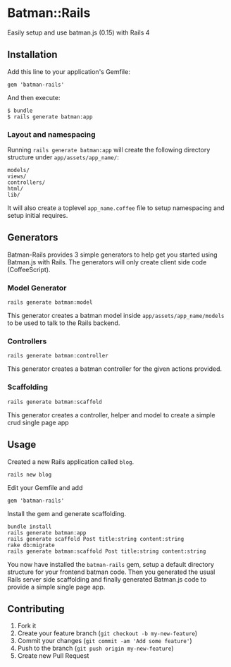 # Batman::Rails

Easily setup and use batman.js (0.15) with Rails 4

## Installation

Add this line to your application's Gemfile:

    gem 'batman-rails'

And then execute:

    $ bundle
    $ rails generate batman:app

### Layout and namespacing

Running `rails generate batman:app` will create the following directory structure under `app/assets/app_name/`:

    models/
    views/
    controllers/
    html/
    lib/

It will also create a toplevel `app_name.coffee` file to setup namespacing and setup initial requires.

## Generators
Batman-Rails provides 3 simple generators to help get you started using Batman.js with Rails.
The generators will only create client side code (CoffeeScript).

### Model Generator

    rails generate batman:model

This generator creates a batman model inside `app/assets/app_name/models` to be used to talk to the Rails backend.

### Controllers

    rails generate batman:controller

This generator creates a batman controller for the given actions provided.

### Scaffolding

    rails generate batman:scaffold

This generator creates a controller, helper and model to create a simple crud single page app

## Usage

Created a new Rails application called `blog`.

    rails new blog

Edit your Gemfile and add

    gem 'batman-rails'

Install the gem and generate scaffolding.

    bundle install
    rails generate batman:app
    rails generate scaffold Post title:string content:string
    rake db:migrate
    rails generate batman:scaffold Post title:string content:string

You now have installed the `batman-rails` gem, setup a default directory structure for your frontend batman code. Then you generated the usual Rails server side scaffolding and finally generated Batman.js code to provide a simple single page app.

## Contributing

1. Fork it
2. Create your feature branch (`git checkout -b my-new-feature`)
3. Commit your changes (`git commit -am 'Add some feature'`)
4. Push to the branch (`git push origin my-new-feature`)
5. Create new Pull Request
